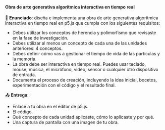 #### Obra de arte generativa algorítmica interactiva en tiempo real

🎯 **Enunciado**: diseña e implementa una obra de arte generativa algorítmica interactiva en tiempo real en p5.js que cumpla con los siguientes requisitos:

- Debes utilizar los conceptos de herencia y polimorfismo que revisaste en la fase de investigación.   
- Debes utilizar al menos un concepto de cada una de las unidades anteriores: 4 conceptos.
- Debes definir cómo vas a gestionar el tiempo de vida de las partículas y la memoria.  
- La obra debe ser interactiva en tiempo real. Puedes usar teclado, mouse, música, el micrófono, video, sensor o cualquier otro dispositivo de entrada.  
- Documenta el proceso de creación, incluyendo la idea inicial, bocetos, experimentación con el código y el resultado final.

📤 **Entrega**: 

- Enlace a tu obra en el editor de p5.js.  
- El código.
- Qué concepto de cada unidad aplicaste, cómo lo aplicaste y por qué.
- Una captura de pantalla con una imagen de tu obra.
